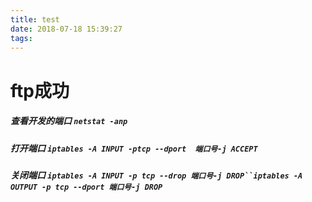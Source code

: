 ```yaml
---
title: test
date: 2018-07-18 15:39:27
tags:
---
```

# ftp成功
##### 查看开发的端口 `netstat -anp`
##### 打开端口 `iptables -A INPUT -ptcp --dport  端口号-j ACCEPT`
##### 关闭端口 `iptables -A INPUT -p tcp --drop 端口号-j DROP``iptables -A OUTPUT -p tcp --dport 端口号-j DROP`
